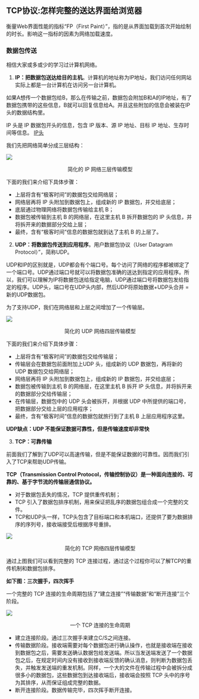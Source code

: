 ## TCP协议:怎样完整的送达界面给浏览器

衡量Web界面性能的指标“FP（First Paint）”，指的是从界面加载到首次开始绘制的时长。影响这一指标的因素为网络加载速度。

### 数据包传送

相信大家或多或少的学习过计算机网络。

1. **IP：把数据包送达给目的主机**。计算机的地址称为IP地址，我们访问任何网站实际上都是一台计算机在访问另一台计算机。

如果A想传一个数据包给B，那么在传输之前，数据包会附加B和A的IP地址，有了数据包携带的这些信息，B就可以回复信息给A。并且这些附加的信息会被装在IP头的数据结构里。

IP 头是 IP 数据包开头的信息，包含 IP 版本、源 IP 地址、目标 IP 地址、生存时间等信息。
[IP头](https://www.cnblogs.com/jacklikedogs/articles/3848263.html)

我们先把网络简单分成三层结构：

![](https://cdn.jsdelivr.net/gh/hzy1257664828/Images/img/172192e4c7bcc27c.png)
<center>简化的 IP 网络三层传输模型</center>

下面的我们来介绍下具体步骤：

- 上层将含有“极客时间”的数据包交给网络层；
- 网络层再将 IP 头附加到数据包上，组成新的 IP 数据包，并交给底层；
- 底层通过物理网络将数据包传输给主机 B；
- 数据包被传输到主机 B 的网络层，在这里主机 B 拆开数据包的 IP 头信息，并将拆开来的数据部分交给上层；
- 最终，含有“极客时间”信息的数据包就到达了主机 B 的上层了。

2. **UDP：将数据包传送到应用程序**。用户数据包协议（User Datagram Protocol）”，简称UDP。

UDP和IP的区别就是，UDP都会有个端口号。每个访问了网络的程序都被绑定了一个端口号。UDP通过端口号就可以将数据包准确的送达到指定的应用程序。所以，我们可以理解为IP将数据包送给指定电脑，UDP通过端口号将数据包发给指定的程序。UDP头，端口号在UDP头内部，然后UDP将原始数据+UDP头合并 = 新的UDP数据包。

为了支持UDP，我们在网络层和上层之间增加了一个传输层。

![](https://cdn.jsdelivr.net/gh/hzy1257664828/Images/img/1721934c7b1477e7.png)
<center>简化的 UDP 网络四层传输模型</center>

下面的我们来介绍下具体步骤：
- 上层将含有“极客时间”的数据包交给传输层；
- 传输层会在数据包前面附加上UDP 头，组成新的 UDP 数据包，再将新的 UDP 数据包交给网络层；
- 网络层再将 IP 头附加到数据包上，组成新的 IP 数据包，并交给底层；
- 数据包被传输到主机 B 的网络层，在这里主机 B 拆开 IP 头信息，并将拆开来的数据部分交给传输层；
- 在传输层，数据包中的 UDP 头会被拆开，并根据 UDP 中所提供的端口号，把数据部分交给上层的应用程序；
- 最终，含有“极客时间”信息的数据包就旅行到了主机 B 上层应用程序这里。

**UDP缺点：UDP 不能保证数据可靠性，但是传输速度却非常快**

3. **TCP：可靠传输**

前面我们了解到了UDP可以高速传输，但是不能保证数据的可靠性。因而我们引入了TCP来帮助UDP传输。

**TCP（Transmission Control Protocol，传输控制协议）是一种面向连接的、可靠的、基于字节流的传输层通信协议。**

- 对于数据包丢失的情况，TCP 提供重传机制；
- TCP 引入了数据包排序机制，用来保证把乱序的数据包组合成一个完整的文件。
- TCP和UDP头一样，TCP头包含了目标端口和本机端口，还提供了要为数据排序的序列号，接收端接受后根据序号重排。


![](https://cdn.jsdelivr.net/gh/hzy1257664828/Images/img/1721939edf16c18f.png)
<center>简化的 TCP 网络四层传输模型
</center>

通过上图我们可以看到完整的 TCP 连接过程，通过这个过程你可以了解TCP的重传机制和数据包排序。

**如下图：三次握手，四次挥手**

一个完整的 TCP 连接的生命周期包括了“建立连接”“传输数据”和“断开连接”三个阶段。

![](https://cdn.jsdelivr.net/gh/hzy1257664828/Images/img/172193c50a54721c.png)
<center>一个 TCP 连接的生命周期
</center>

- 建立连接阶段。通过三次握手来建立C/S之间连接。
- 传输数据阶段。接收端需要对每个数据包进行确认操作，也就是接收端在接收到数据包之后，需要发送确认数据包给发送端。所以当发送端发送了一个数据包之后，在规定时间内没有接收到接收端反馈的确认消息，则判断为数据包丢失，并触发发送端的重发机制。同样，一个大的文件在传输过程中会被拆分成很多小的数据包，这些数据包到达接收端后，接收端会按照 TCP 头中的序号为其排序，从而保证组成完整的数据。
- 断开连接阶段。数据传输完毕，四次挥手断开连接。